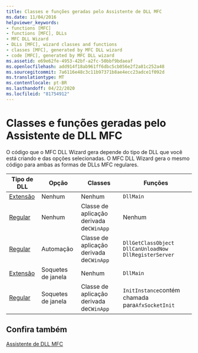 ```yaml
---
title: Classes e funções geradas pelo Assistente de DLL MFC
ms.date: 11/04/2016
helpviewer_keywords:
- functions [MFC]
- functions [MFC], DLLs
- MFC DLL Wizard
- DLLs [MFC], wizard classes and functions
- classes [MFC], generated by MFC DLL wizard
- code [MFC], generated by MFC DLL wizard
ms.assetid: e69e62fe-4953-42bf-a2fc-50bbf9bdaeaf
ms.openlocfilehash: add914f18ab961ff6dbc5cb056e2f2a81c252a48
ms.sourcegitcommit: 7a6116e48c3c11b97371b8ae4ecc23adce1f092d
ms.translationtype: MT
ms.contentlocale: pt-BR
ms.lasthandoff: 04/22/2020
ms.locfileid: "81754912"
---
```

# <a name="classes-and-functions-generated-by-the-mfc-dll-wizard"></a>Classes e funções geradas pelo Assistente de DLL MFC

O código que o MFC DLL Wizard gera depende do tipo de DLL que você está criando e das opções selecionadas. O MFC DLL Wizard gera o mesmo código para ambas as formas de DLLs MFC regulares.

|Tipo de DLL|Opção|Classes|Funções|
|-----------------|------------|-------------|---------------|
|[Extensão](../../build/extension-dlls-overview.md)|Nenhum|Nenhum|`DllMain`|
|[Regular](../../build/regular-dlls-dynamically-linked-to-mfc.md)|Nenhum|Classe de aplicação derivada de`CWinApp`|Nenhum|
|[Regular](../../build/regular-dlls-dynamically-linked-to-mfc.md)|Automação|Classe de aplicação derivada de`CWinApp`|`DllGetClassObject` `DllCanUnloadNow` `DllRegisterServer`|
|[Extensão](../../build/extension-dlls-overview.md)|Soquetes de janela|Nenhum|`DllMain`|
|[Regular](../../build/regular-dlls-dynamically-linked-to-mfc.md)|Soquetes de janela|Classe de aplicação derivada de`CWinApp`|`InitInstance`contém chamada para`AfxSocketInit`|

## <a name="see-also"></a>Confira também

[Assistente de DLL MFC](../../mfc/reference/mfc-dll-wizard.md)
